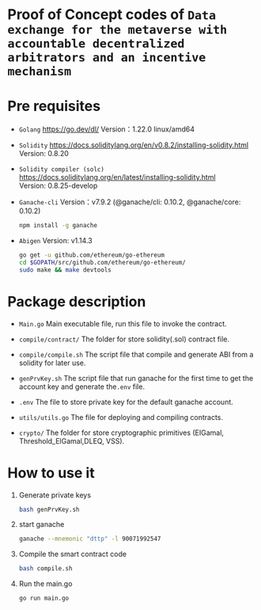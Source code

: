 # Proof of Concept codes of `Data exchange for the metaverse with accountable decentralized arbitrators and an incentive mechanism`


# Pre requisites

* `Golang`  https://go.dev/dl/   Version：1.22.0 linux/amd64

* `Solidity`  https://docs.soliditylang.org/en/v0.8.2/installing-solidity.html  Version: 0.8.20

* `Solidity compiler (solc)`  https://docs.soliditylang.org/en/latest/installing-solidity.html  
Version: 0.8.25-develop

* `Ganache-cli`    Version：v7.9.2 (@ganache/cli: 0.10.2, @ganache/core: 0.10.2)

    ```bash
    npm install -g ganache  
    ```
    
* `Abigen`    Version: v1.14.3
    ```bash
    go get -u github.com/ethereum/go-ethereum
    cd $GOPATH/src/github.com/ethereum/go-ethereum/
    sudo make && make devtools 
    ```
    

# Package description

* `Main.go`    Main executable file, run this file to invoke the contract.

* `compile/contract/`  The folder for store solidity(.sol) contract file.

* `compile/compile.sh`  The script file that compile and generate ABI from a solidity for later use.

* `genPrvKey.sh`  The script file that run ganache for the first time to get the account key and generate the`.env` file.

* `.env`  The file to store private key for the default ganache account. 

* `utils/utils.go`  The file for deploying and compiling contracts.

* `crypto/`  The folder for store cryptographic primitives (EIGamal, Threshold_ElGamal,DLEQ, VSS).

# How to use it

1. Generate private keys

    ```bash
    bash genPrvKey.sh
    ```

2. start ganache

    ```bash
    ganache --mnemonic "dttp" -l 90071992547
    ```

3. Compile the smart contract code

    ```bash
    bash compile.sh
    ```

4. Run the main.go
    ```bash
    go run main.go
    ```
